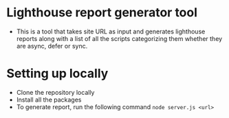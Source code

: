# Lighthouse report generator tool

- This is a tool that takes site URL as input and generates lighthouse reports along with a list of all the scripts categorizing them whether they are async, defer or sync. 

# Setting up locally

- Clone the repository locally
- Install all the packages
- To generate report, run the following command `node server.js <url>`